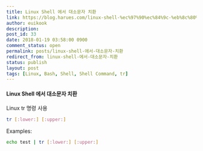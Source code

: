 ```yaml
---
title: Linux Shell 에서 대소문자 치환
link: https://blog.harues.com/linux-shell-%ec%97%90%ec%84%9c-%eb%8c%80%ec%86%8c%eb%ac%b8%ec%9e%90-%ec%b9%98%ed%99%98/
author: euikook
description: 
post_id: 33
date: 2018-01-19 03:58:00 0900
comment_status: open
permalink: posts/linux-shell-에서-대소문자-치환
redirect_from: linux-shell-에서-대소문자-치환
status: publish
layout: post
tags: [Linux, Bash, Shell, Shell Command, tr]
---
```


#### Linux Shell 에서 대소문자 치환

Linux tr 명령 사용 
    
```bash    
tr [:lower:] [:upper:]
```
Examples: 
    
```bash    
echo test | tr [:lower:] [:upper:]
```
